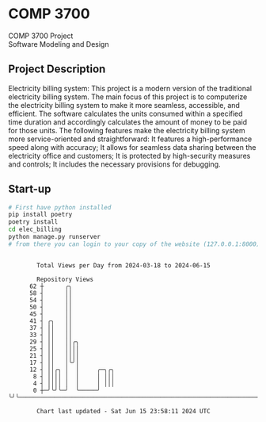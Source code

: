 # COMP 3700
COMP 3700 Project  
Software Modeling and Design
## Project Description
Electricity billing system: This project is a modern version of the traditional electricity billing system. The main focus of this project is to computerize the electricity billing system to make it more seamless, accessible, and efficient. The software calculates the units consumed within a specified time duration and accordingly calculates the amount of money to be paid for those units. The following features make the electricity billing system more service-oriented and straightforward: It features a high-performance speed along with accuracy; It allows for seamless data sharing between the electricity office and customers; It is protected by high-security measures and controls; It includes the necessary provisions for debugging.

## Start-up
```bash
# First have python installed
pip install poetry
poetry install
cd elec_billing
python manage.py runserver
# from there you can login to your copy of the website (127.0.0.1:8000), default creds are admin/admin
```

```

        Total Views per Day from 2024-03-18 to 2024-06-15

        Repository Views
      62 ┼      ╭╮
      58 ┤      ││
      54 ┤      ││
      50 ┤      ││
      45 ┤      ││
      41 ┤ ╭╮   ││
      37 ┤ ││   ││
      33 ┤ ││   ││
      29 ┤ ││   ││╭╮
      25 ┤ ││   ││││
      21 ┤ ││   ││││
      17 ┤ ││   │╰╯│
      12 ┤ ││╭╮ │  │     ╭─╮╭╮
       8 ┤ ││││ │  │     │ │││
       4 ┤ ││││ │  │     │ │││
       0 ┼─╯╰╯╰─╯  ╰─────╯ ╰╯╰─────────────────────────────────────────────────────────────────────

        Chart last updated - Sat Jun 15 23:58:11 2024 UTC
        
```
